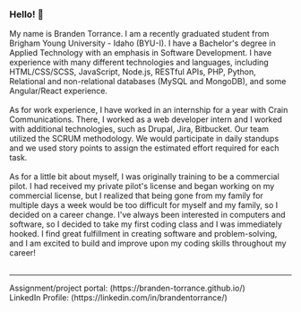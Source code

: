 ### Hello! 👋

My name is Branden Torrance. I am a recently graduated student from Brigham Young University - Idaho (BYU-I). I have a Bachelor's degree in Applied Technology with an emphasis in Software Development. I have experience with many different technologies and languages, including HTML/CSS/SCSS, JavaScript, Node.js, RESTful APIs, PHP, Python, Relational and non-relational databases (MySQL and MongoDB), and some Angular/React experience.
<br><br>
As for work experience, I have worked in an internship for a year with Crain Communications. There, I worked as a web developer intern and I worked with additional technologies, such as Drupal, Jira, Bitbucket. Our team utilized the SCRUM methodology. We would participate in daily standups and we used story points to assign the estimated effort required for each task.
<br><br>
As for a little bit about myself, I was originally training to be a commercial pilot. I had received my private pilot's license and began working on my commercial license, but I realized that being gone from my family for multiple days a week would be too difficult for myself and my family, so I decided on a career change. I've always been interested in computers and software, so I decided to take my first coding class and I was immediately hooked. I find great fulfillment in creating software and problem-solving, and I am excited to build and improve upon my coding skills throughout my career!
<br><br>
<hr>
Assignment/project portal: (https://branden-torrance.github.io/)
<br>
LinkedIn Profile: (https://linkedin.com/in/brandentorrance/)
